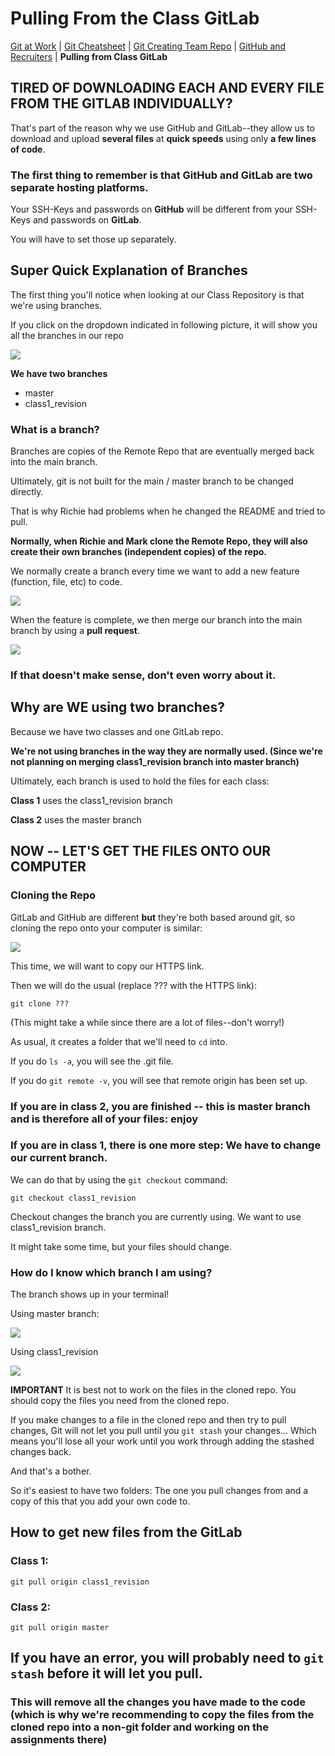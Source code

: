 # Pulling From the Class GitLab

<a href="README.md" target="_blank">Git at Work</a> | <a href="GitCommandList.md" target="_blank">Git Cheatsheet</a> | <a href="CreatingTeamRepo.md" target="_blank">Git Creating Team Repo</a> | <a href="GitHubAndRecruiters.md" target="_blank">GitHub and Recruiters</a> | **Pulling from Class GitLab**

## TIRED OF DOWNLOADING EACH AND EVERY FILE FROM THE GITLAB INDIVIDUALLY?

That's part of the reason why we use GitHub and GitLab--they allow us to download and upload **several files** at **quick speeds** using only **a few lines of code**.

### The first thing to remember is that **GitHub** and **GitLab** are two separate hosting platforms.

Your SSH-Keys and passwords on **GitHub** will be different from your SSH-Keys and passwords on **GitLab**.

You will have to set those up separately.

## Super Quick Explanation of Branches

The first thing you'll notice when looking at our Class Repository is that we're using branches.

If you click on the dropdown indicated in following picture, it will show you all the branches in our repo

<img src="./assets/imgs/gitLab/branches.png">

**We have two branches**

- master
- class1_revision

### What is a branch?

Branches are copies of the Remote Repo that are eventually merged back into the main branch.

Ultimately, git is not built for the main / master branch to be changed directly.

That is why Richie had problems when he changed the README and tried to pull.

**Normally, when Richie and Mark clone the Remote Repo, they will also create their own branches (independent copies) of the repo.**

We normally create a branch every time we want to add a new feature (function, file, etc) to code.

<img src="./assets/imgs/gitLab/whatAreBranches.png">

When the feature is complete, we then merge our branch into the main branch by using a **pull request**.

<img src="./assets/imgs/gitLab/creatingAPullRequest.PNG">

### If that doesn't make sense, don't even worry about it.

## Why are **WE** using two branches?

Because we have two classes and one GitLab repo.

**We're not using branches in the way they are normally used. (Since we're not planning on merging class1_revision branch into master branch)**

Ultimately, each branch is used to hold the files for each class:

**Class 1** uses the class1_revision branch

**Class 2** uses the master branch

## NOW -- LET'S GET THE FILES ONTO OUR COMPUTER

### Cloning the Repo

GitLab and GitHub are different **but** they're both based around git, so cloning the repo onto your computer is similar:

<img src="./assets/imgs/gitLab/cloning.PNG">

This time, we will want to copy our HTTPS link.

Then we will do the usual (replace ??? with the HTTPS link):

```
git clone ???
```

(This might take a while since there are a lot of files--don't worry!)

As usual, it creates a folder that we'll need to `cd` into.

If you do `ls -a`, you will see the .git file.

If you do `git remote -v`, you will see that remote origin has been set up.

### If you are in class 2, you are finished -- this is master branch and is therefore all of your files: enjoy

### If you are in class 1, there is one more step: We have to change our current branch.

We can do that by using the `git checkout` command:

```
git checkout class1_revision
```

Checkout changes the branch you are currently using. We want to use class1_revision branch.

It might take some time, but your files should change.

### How do I know which branch I am using?

The branch shows up in your terminal!

Using master branch:

<img src="./assets/imgs/gitLab/masterBranch.PNG">

Using class1_revision

<img src="./assets/imgs/gitLab/class1_revisionBranch.PNG">

**IMPORTANT** It is best not to work on the files in the cloned repo. You should copy the files you need from the cloned repo.

If you make changes to a file in the cloned repo and then try to pull changes, Git will not let you pull until you `git stash` your changes... Which means you'll lose all your work until you work through adding the stashed changes back.

And that's a bother.

So it's easiest to have two folders: The one you pull changes from and a copy of this that you add your own code to.

## How to get new files from the GitLab

### Class 1:

```
git pull origin class1_revision
```

### Class 2:

```
git pull origin master
```

## If you have an error, you will probably need to `git stash` before it will let you pull.

### This will remove all the changes you have made to the code (which is why we're recommending to copy the files from the cloned repo into a non-git folder and working on the assignments there)
